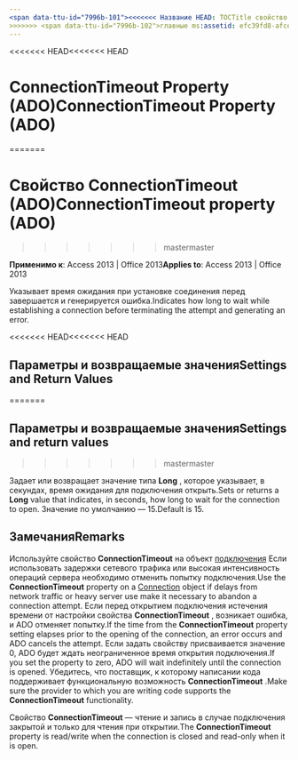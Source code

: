 ```yaml
---
<span data-ttu-id="7996b-101"><<<<<<< Название HEAD: TOCTitle свойство ConnectionTimeout (ADO): свойство ConnectionTimeout (ADO) === название: свойство ConnectionTimeout (ADO) TOCTitle: свойство ConnectionTimeout (ADO)</span><span class="sxs-lookup"><span data-stu-id="7996b-101"><<<<<<< HEAD title: ConnectionTimeout Property (ADO) TOCTitle: ConnectionTimeout Property (ADO) ======= title: ConnectionTimeout property (ADO) TOCTitle: ConnectionTimeout property (ADO)</span></span>
>>>>>>> <span data-ttu-id="7996b-102">главные ms:assetid: efc39fd8-afce-5ac0-2fff-cbb55c1a444d ms:mtpsurl: https://msdn.microsoft.com/library/JJ250218(v=office.15) ms:contentKeyID: 48548589 ms.date: 09/18/2015 mtps_version: v=office.15</span><span class="sxs-lookup"><span data-stu-id="7996b-102">master ms:assetid: efc39fd8-afce-5ac0-2fff-cbb55c1a444d ms:mtpsurl: https://msdn.microsoft.com/library/JJ250218(v=office.15) ms:contentKeyID: 48548589 ms.date: 09/18/2015 mtps_version: v=office.15</span></span>
---
```


<span data-ttu-id="7996b-103"><<<<<<< HEAD</span><span class="sxs-lookup"><span data-stu-id="7996b-103"><<<<<<< HEAD</span></span>
# <a name="connectiontimeout-property-ado"></a><span data-ttu-id="7996b-104">ConnectionTimeout Property (ADO)</span><span class="sxs-lookup"><span data-stu-id="7996b-104">ConnectionTimeout Property (ADO)</span></span>
=======
# <a name="connectiontimeout-property-ado"></a><span data-ttu-id="7996b-105">Свойство ConnectionTimeout (ADO)</span><span class="sxs-lookup"><span data-stu-id="7996b-105">ConnectionTimeout property (ADO)</span></span>
>>>>>>> <span data-ttu-id="7996b-106">master</span><span class="sxs-lookup"><span data-stu-id="7996b-106">master</span></span>


<span data-ttu-id="7996b-107">**Применимо к**: Access 2013 | Office 2013</span><span class="sxs-lookup"><span data-stu-id="7996b-107">**Applies to**: Access 2013 | Office 2013</span></span>

<span data-ttu-id="7996b-108">Указывает время ожидания при установке соединения перед завершается и генерируется ошибка.</span><span class="sxs-lookup"><span data-stu-id="7996b-108">Indicates how long to wait while establishing a connection before terminating the attempt and generating an error.</span></span>

<span data-ttu-id="7996b-109"><<<<<<< HEAD</span><span class="sxs-lookup"><span data-stu-id="7996b-109"><<<<<<< HEAD</span></span>
## <a name="settings-and-return-values"></a><span data-ttu-id="7996b-110">Параметры и возвращаемые значения</span><span class="sxs-lookup"><span data-stu-id="7996b-110">Settings and Return Values</span></span>
=======
## <a name="settings-and-return-values"></a><span data-ttu-id="7996b-111">Параметры и возвращаемые значения</span><span class="sxs-lookup"><span data-stu-id="7996b-111">Settings and return values</span></span>
>>>>>>> <span data-ttu-id="7996b-112">master</span><span class="sxs-lookup"><span data-stu-id="7996b-112">master</span></span>

<span data-ttu-id="7996b-113">Задает или возвращает значение типа **Long** , которое указывает, в секундах, время ожидания для подключения открыть.</span><span class="sxs-lookup"><span data-stu-id="7996b-113">Sets or returns a **Long** value that indicates, in seconds, how long to wait for the connection to open.</span></span> <span data-ttu-id="7996b-114">Значение по умолчанию — 15.</span><span class="sxs-lookup"><span data-stu-id="7996b-114">Default is 15.</span></span>

## <a name="remarks"></a><span data-ttu-id="7996b-115">Замечания</span><span class="sxs-lookup"><span data-stu-id="7996b-115">Remarks</span></span>

<span data-ttu-id="7996b-116">Используйте свойство **ConnectionTimeout** на объект [подключения](connection-object-ado.md) Если использовать задержки сетевого трафика или высокая интенсивность операций сервера необходимо отменить попытку подключения.</span><span class="sxs-lookup"><span data-stu-id="7996b-116">Use the **ConnectionTimeout** property on a [Connection](connection-object-ado.md) object if delays from network traffic or heavy server use make it necessary to abandon a connection attempt.</span></span> <span data-ttu-id="7996b-117">Если перед открытием подключения истечения времени от настройки свойства **ConnectionTimeout** , возникает ошибка, и ADO отменяет попытку.</span><span class="sxs-lookup"><span data-stu-id="7996b-117">If the time from the **ConnectionTimeout** property setting elapses prior to the opening of the connection, an error occurs and ADO cancels the attempt.</span></span> <span data-ttu-id="7996b-118">Если задать свойству присваивается значение 0, ADO будет ждать неограниченное время открытия подключения.</span><span class="sxs-lookup"><span data-stu-id="7996b-118">If you set the property to zero, ADO will wait indefinitely until the connection is opened.</span></span> <span data-ttu-id="7996b-119">Убедитесь, что поставщик, к которому написании кода поддерживает функциональную возможность **ConnectionTimeout** .</span><span class="sxs-lookup"><span data-stu-id="7996b-119">Make sure the provider to which you are writing code supports the **ConnectionTimeout** functionality.</span></span>

<span data-ttu-id="7996b-120">Свойство **ConnectionTimeout** — чтение и запись в случае подключения закрытой и только для чтения при открытии.</span><span class="sxs-lookup"><span data-stu-id="7996b-120">The **ConnectionTimeout** property is read/write when the connection is closed and read-only when it is open.</span></span>

